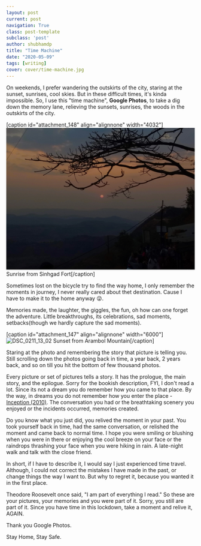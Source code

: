 ```yaml
---
layout: post
current: post
navigation: True
class: post-template
subclass: 'post'
author: shubhamdp
title: "Time Machine"
date: "2020-05-09"
tags: [writing]
cover: cover/time-machine.jpg
---
```


On weekends, I prefer wandering the outskirts of the city, staring at the sunset, sunrises, cool skies. But in these difficult times, it's kinda impossible. So, I use this "time machine", **Google Photos**, to take a dig down the memory lane, relieving the sunsets, sunrises, the woods in the outskirts of the city.

\[caption id="attachment\_148" align="alignnone" width="4032"\]![IMG_20200229_070321588](images/img_20200229_070321588.jpg) Sunrise from Sinhgad Fort\[/caption\]

Sometimes lost on the bicycle try to find the way home, I only remember the moments in journey, I never really cared about thet destination. Cause I have to make it to the home anyway 😜.

Memories made, the laughter, the giggles, the fun, oh how can one forget the adventure. Little breakthroughs, its celebrations, sad moments, setbacks(though we hardly capture the sad moments).

\[caption id="attachment\_147" align="alignnone" width="6000"\]![DSC_0211_13_02](images/dsc_0211_13_02.jpg) Sunset from Arambol Mountain\[/caption\]

Staring at the photo and remembering the story that picture is telling you. Still scrolling down the photos going back in time, a year back, 2 years back, and so on till you hit the bottom of few thousand photos.

Every picture or set of pictures tells a story. It has the prologue, the main story, and the epilogue. Sorry for the bookish description, FYI, I don't read a lot. Since its not a dream you do remember how you came to that place. By the way, in dreams you do not remember how you enter the place - [Inception (2010)](https://www.imdb.com/title/tt1375666/). The conversation you had or the breathtaking scenery you enjoyed or the incidents occurred, memories created.

Do you know what you just did, you relived the moment in your past. You took yourself back in time, had the same conversation, or relished the moment and came back to normal time. I hope you were smiling or blushing when you were in there or enjoying the cool breeze on your face or the raindrops thrashing your face when you were hiking in rain. A late-night walk and talk with the close friend.

In short, if I have to describe it, I would say I just experienced time travel. Although, I could not correct the mistakes I have made in the past, or change things the way I want to. But why to regret it, because you wanted it in the first place.

Theodore Roosevelt once said, "I am part of everything I read." So these are your pictures, your memories and you were part of it. Sorry, you still are part of it. Since you have time in this lockdown, take a moment and relive it, AGAIN.

Thank you Google Photos.

Stay Home, Stay Safe.
